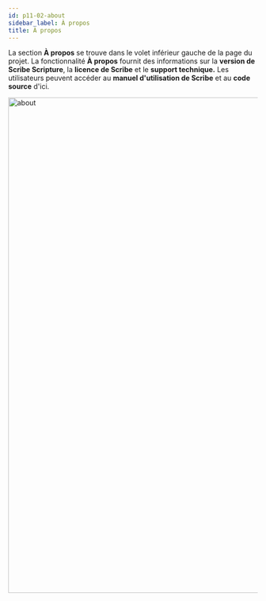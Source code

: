 ```yaml
---
id: p11-02-about
sidebar_label: À propos
title: À propos
---
```


La section **À propos** se trouve dans le volet inférieur gauche de la page du projet. La fonctionnalité **À propos** fournit des informations sur la **version de Scribe Scripture**, la **licence de Scribe** et le **support technique.** Les utilisateurs peuvent accéder au **manuel d'utilisation de Scribe** et au  **code source** d'ici.

<img src="/0.5.5/fr_about.png"  width="1000px" alt="about"/>